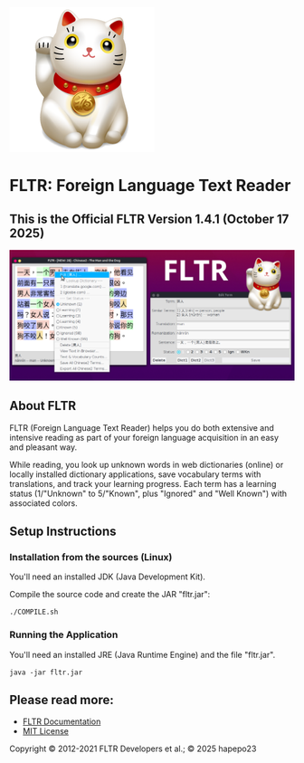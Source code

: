 ![FLTR](icons/icon256.png)

# FLTR: Foreign Language Text Reader

## This is the Official FLTR Version 1.4.1 (October 17 2025)

![Screenshot](fltr_screenshot.png)

## About FLTR

FLTR (Foreign Language Text Reader) helps you do both extensive and intensive reading as part of your foreign language acquisition in an easy and pleasant way.

While reading, you look up unknown words in web dictionaries (online) or locally installed dictionary applications, save vocabulary terms with translations, and track your learning progress. Each term has a learning status (1/"Unknown" to 5/"Known", plus "Ignored" and "Well Known") with associated colors.

## Setup Instructions

### Installation from the sources (Linux)

You'll need an installed JDK (Java Development Kit).

Compile the source code and create the JAR "fltr.jar":

   ```
   ./COMPILE.sh
   ```

### Running the Application

You'll need an installed JRE (Java Runtime Engine) and the file "fltr.jar".

   ```
   java -jar fltr.jar
   ```

## Please read more:

- [FLTR Documentation](FLTR_Documentation.pdf)
- [MIT License](LICENSE)

Copyright © 2012-2021 FLTR Developers et al.; © 2025 hapepo23